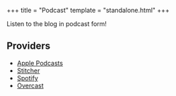 +++
title = "Podcast"
template = "standalone.html"
+++

Listen to the blog in podcast form!

## Providers

* [Apple Podcasts](https://podcasts.apple.com/us/podcast/adithyas-blog/id1601127059)
* [Stitcher](https://www.stitcher.com/show/adithyas-blog)
* [Spotify](https://open.spotify.com/show/0zBPzThWz37HXbVqvKaoZh)
* [Overcast](https://overcast.fm/itunes1601127059)